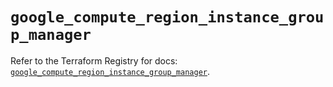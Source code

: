 # `google_compute_region_instance_group_manager`

Refer to the Terraform Registry for docs: [`google_compute_region_instance_group_manager`](https://registry.terraform.io/providers/hashicorp/google-beta/6.16.0/docs/resources/google_compute_region_instance_group_manager).

